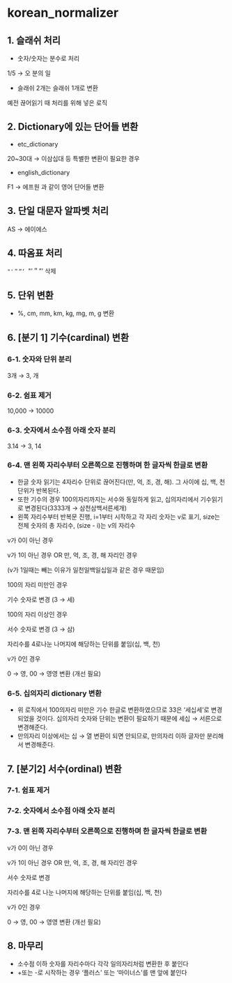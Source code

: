 # korean_normalizer

## 1. 슬래쉬 처리

- 숫자/숫자는 분수로 처리

1/5 → 오 분의 일

- 슬래쉬 2개는 슬래쉬 1개로 변환

예전 끊어읽기 때 처리를 위해 넣은 로직

## 2. Dictionary에 있는 단어들 변환

- etc_dictionary

20~30대 → 이삼십대 등 특별한 변환이 필요한 경우 

- english_dictionary

F1 → 에프원 과 같이 영어 단어들 변환

## 3. 단일 대문자 알파벳 처리

AS → 에이에스

## 4. 따옴표 처리

`"'＂“‘ `"'＂”’ 삭제

## 5. 단위 변환

- %, cm, mm, km, kg, mg, m, g 변환

## 6. [분기 1] 기수(cardinal) 변환

### 6-1. 숫자와 단위 분리

3개 → 3, 개

### 6-2. 쉼표 제거

10,000 → 10000

### 6-3. 숫자에서 소수점 아래 숫자 분리

3.14 → 3, 14

### 6-4. 맨 왼쪽 자리수부터 오른쪽으로 진행하며 한 글자씩 한글로 변환

- 한글 숫자 읽기는 4자리수 단위로 끊어진다(만, 억, 조, 경, 해). 그 사이에 십, 백, 천 단위가 반복된다.
- 또한 기수의 경우 100의자리까지는 서수와 동일하게 읽고, 십의자리에서 기수읽기로 변경된다(3333개 → 삼천삼백서른세개)
- 왼쪽 자리수부터 반복문 진행, i=1부터 시작하고 각 자리 숫자는 v로 표기, size는 전체 숫자의 총 자리수, (size - i)는 v의 자리수

v가 0이 아닌 경우

v가 1이 아닌 경우 OR 만, 억, 조, 경, 해 자리인 경우

(v가 1일때는 빼는 이유가 일천일백일십일과 같은 경우 때문임)

100의 자리 미만인 경우

기수 숫자로 변경 (3 → 세)

100의 자리 이상인 경우

서수 숫자로 변경 (3 → 삼)

자리수를 4로나눈 나머지에 해당하는 단위를 붙임(십, 백, 천)

v가 0인 경우

0 → 영, 00 → 영영 변환 (개선 필요)

### 6-5. 십의자리 dictionary 변환

- 위 로직에서 100의자리 미만은 기수 한글로 변환하였으므로 33은 ‘세십세’로 변경되었을 것이다. 십의자리 숫자와 단위는 변환이 필요하기 때문에 세십 → 서른으로 변경해준다.
- 만의자리 이상에서는 십 → 열 변환이 되면 안되므로, 만의자리 이하 글자만 분리해서 변경해준다.

## 7. [분기2] 서수(ordinal) 변환

### 7-1. 쉼표 제거

### 7-2. 숫자에서 소수점 아래 숫자 분리

### 7-3. 맨 왼쪽 자리수부터 오른쪽으로 진행하며 한 글자씩 한글로 변환

v가 0이 아닌 경우

v가 1이 아닌 경우 OR 만, 억, 조, 경, 해 자리인 경우

서수 숫자로 변경

자리수를 4로 나눈 나머지에 해당하는 단위를 붙임(십, 백, 천)

v가 0인 경우

0 → 영, 00 → 영영 변환 (개선 필요)

## 8. 마무리

- 소수점 이하 숫자를 자리수마다 각각 일의자리처럼 변환한 후 붙인다
- +또는 -로 시작하는 경우 ‘플러스' 또는 ‘마이너스'를 맨 앞에 붙인다